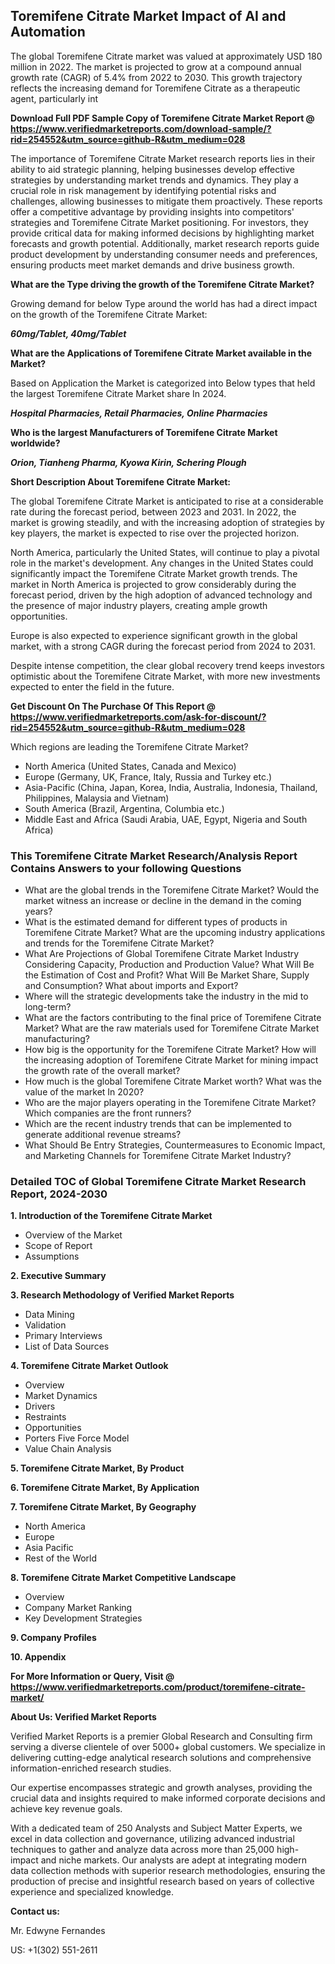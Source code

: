 <h2>Toremifene Citrate Market Impact of AI and Automation</h2>The global Toremifene Citrate market was valued at approximately USD 180 million in 2022. The market is projected to grow at a compound annual growth rate (CAGR) of 5.4% from 2022 to 2030. This growth trajectory reflects the increasing demand for Toremifene Citrate as a therapeutic agent, particularly int</p><p id="" class=""><strong>Download Full PDF Sample Copy of Toremifene Citrate Market Report @ <a href="https://www.verifiedmarketreports.com/download-sample/?rid=254552&utm_source=github-R&utm_medium=028" target="_blank">https://www.verifiedmarketreports.com/download-sample/?rid=254552&utm_source=github-R&utm_medium=028</a></strong></p><p>The importance of&nbsp;Toremifene Citrate Market research reports lies in their ability to aid strategic planning, helping businesses develop effective strategies by understanding market trends and dynamics. They play a crucial role in risk management by identifying potential risks and challenges, allowing businesses to mitigate them proactively. These reports offer a competitive advantage by providing insights into competitors' strategies and Toremifene Citrate Market positioning. For investors, they provide critical data for making informed decisions by highlighting market forecasts and growth potential. Additionally, market research reports guide product development by understanding consumer needs and preferences, ensuring products meet market demands and drive business growth.</p><p><strong>What are the&nbsp;Type driving the growth of the Toremifene Citrate Market?</strong></p><p id="" class="">Growing demand for below Type around the world has had a direct impact on the growth of the Toremifene Citrate Market:</p><em><strong>60mg/Tablet, 40mg/Tablet</strong></em></p><strong>What are the&nbsp;Applications&nbsp;of Toremifene Citrate Market available in the Market?</strong></p><p id="" class="">Based on Application the Market is categorized into Below types that held the largest Toremifene Citrate Market share In 2024.</p><em><strong>Hospital Pharmacies, Retail Pharmacies, Online Pharmacies</strong></em></p><strong>Who is the largest Manufacturers of Toremifene Citrate Market worldwide?</strong></p><p><em><strong>Orion, Tianheng Pharma, Kyowa Kirin, Schering Plough</strong></em></p><p id="" class=""><strong>Short Description About Toremifene Citrate Market:</strong></p><p>The global Toremifene Citrate Market is anticipated to rise at a considerable rate during the forecast period, between 2023 and 2031. In 2022, the market is growing steadily, and with the increasing adoption of strategies by key players, the market is expected to rise over the projected horizon.</p><p>North America, particularly the United States, will continue to play a pivotal role in the market's development. Any changes in the United States could significantly impact the Toremifene Citrate Market growth trends. The market in North America is projected to grow considerably during the forecast period, driven by the high adoption of advanced technology and the presence of major industry players, creating ample growth opportunities.</p><p>Europe is also expected to experience significant growth in the global market, with a strong CAGR during the forecast period from 2024 to 2031.</p><p>Despite intense competition, the clear global recovery trend keeps investors optimistic about the Toremifene Citrate Market, with more new investments expected to enter the field in the future.</p><p id="" class=""><strong>Get Discount On The Purchase Of This Report @ <a href="https://www.verifiedmarketreports.com/ask-for-discount/?rid=254552&utm_source=github-R&utm_medium=028" target="_blank">https://www.verifiedmarketreports.com/ask-for-discount/?rid=254552&utm_source=github-R&utm_medium=028</a></strong></p>Which regions are leading the Toremifene Citrate Market?</p><ul><li>North America (United States, Canada and Mexico)</li><li>Europe (Germany, UK, France, Italy, Russia and Turkey etc.)</li><li>Asia-Pacific (China, Japan, Korea, India, Australia, Indonesia, Thailand, Philippines, Malaysia and Vietnam)</li><li>South America (Brazil, Argentina, Columbia etc.)</li><li>Middle East and Africa (Saudi Arabia, UAE, Egypt, Nigeria and South Africa)</li></ul><h3 id="" class="">This Toremifene Citrate Market Research/Analysis Report Contains Answers to your following Questions</h3><ul><li>What are the global trends in the Toremifene Citrate Market? Would the market witness an increase or decline in the demand in the coming years?</li><li>What is the estimated demand for different types of products in Toremifene Citrate Market? What are the upcoming industry applications and trends for the Toremifene Citrate Market?</li><li>What Are Projections of Global Toremifene Citrate Market Industry Considering Capacity, Production and Production Value? What Will Be the Estimation of Cost and Profit? What Will Be Market Share, Supply and Consumption? What about imports and Export?</li><li>Where will the strategic developments take the industry in the mid to long-term?</li><li>What are the factors contributing to the final price of Toremifene Citrate Market? What are the raw materials used for Toremifene Citrate Market manufacturing?</li><li>How big is the opportunity for the Toremifene Citrate Market? How will the increasing adoption of Toremifene Citrate Market for mining impact the growth rate of the overall market?</li><li>How much is the global Toremifene Citrate Market worth? What was the value of the market In 2020?</li><li>Who are the major players operating in the Toremifene Citrate Market? Which companies are the front runners?</li><li>Which are the recent industry trends that can be implemented to generate additional revenue streams?</li><li>What Should Be Entry Strategies, Countermeasures to Economic Impact, and Marketing Channels for Toremifene Citrate Market Industry?</li></ul><h3 id="" class="">Detailed TOC of Global Toremifene Citrate Market Research Report, 2024-2030</h3><p id="" class=""><strong>1. Introduction of the Toremifene Citrate Market</strong></p><ul><li>Overview of the Market</li><li>Scope of Report</li><li>Assumptions</li></ul><p id="" class=""><strong>2. Executive Summary</strong></p><p id="" class=""><strong>3. Research Methodology of Verified Market Reports</strong></p><ul><li>Data Mining</li><li>Validation</li><li>Primary Interviews</li><li>List of Data Sources</li></ul><p id="" class=""><strong>4. Toremifene Citrate Market Outlook</strong></p><ul><li>Overview</li><li>Market Dynamics</li><li>Drivers</li><li>Restraints</li><li>Opportunities</li><li>Porters Five Force Model</li><li>Value Chain Analysis</li></ul><p id="" class=""><strong>5. Toremifene Citrate Market, By Product</strong></p><p id="" class=""><strong>6. Toremifene Citrate Market, By Application</strong></p><p id="" class=""><strong>7. Toremifene Citrate Market, By Geography</strong></p><ul><li>North America</li><li>Europe</li><li>Asia Pacific</li><li>Rest of the World</li></ul><p id="" class=""><strong>8. Toremifene Citrate Market Competitive Landscape</strong></p><ul><li>Overview</li><li>Company Market Ranking</li><li>Key Development Strategies</li></ul><p id="" class=""><strong>9. Company Profiles</strong></p><p id="" class=""><strong>10. Appendix</strong></p><p id="" class=""><strong>For More Information or Query, Visit @ <a href="https://www.verifiedmarketreports.com/product/toremifene-citrate-market/" target="_blank">https://www.verifiedmarketreports.com/product/toremifene-citrate-market/</a></strong></p><p id="" class=""><strong>About Us: Verified Market Reports</strong></p><p id="" class="">Verified Market Reports is a premier Global Research and Consulting firm serving a diverse clientele of over 5000+ global customers. We specialize in delivering cutting-edge analytical research solutions and comprehensive information-enriched research studies.</p><p id="" class="">Our expertise encompasses strategic and growth analyses, providing the crucial data and insights required to make informed corporate decisions and achieve key revenue goals.</p><p id="" class="">With a dedicated team of 250 Analysts and Subject Matter Experts, we excel in data collection and governance, utilizing advanced industrial techniques to gather and analyze data across more than 25,000 high-impact and niche markets. Our analysts are adept at integrating modern data collection methods with superior research methodologies, ensuring the production of precise and insightful research based on years of collective experience and specialized knowledge.</p><p id="" class=""><strong>Contact us:</strong></p><p id="" class="">Mr. Edwyne Fernandes</p><p id="" class="">US: +1(302) 551-2611</p>